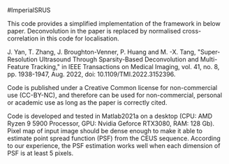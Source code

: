 #ImperialSRUS

This code provides a simplified implementation of the framework in below paper. Deconvolution in the paper is replaced by normalised cross-correlation in this code for localisation.

J. Yan, T. Zhang, J. Broughton-Venner, P. Huang and M. -X. Tang, "Super-Resolution Ultrasound Through Sparsity-Based Deconvolution and Multi-Feature Tracking," in IEEE Transactions on Medical Imaging, vol. 41, no. 8, pp. 1938-1947, Aug. 2022, doi: 10.1109/TMI.2022.3152396.  


Code is published under a Creative Common license for non-commercial use (CC-BY-NC), and therefore can be used for non-commercial, personal or academic use as long as the paper is correctly cited.

Code is developed and tested in Matlab2021a on a desktop (CPU: AMD Ryzen 9 5900 Processor, GPU: Nvidia Geforce RTX3080, RAM: 128 Gb). 
Pixel map of input image should be dense enough to make it able to estimate point spread function (PSF) from the CEUS sequence. According to our experience, the PSF estimation works well when each dimension of PSF is at least 5 pixels. 
